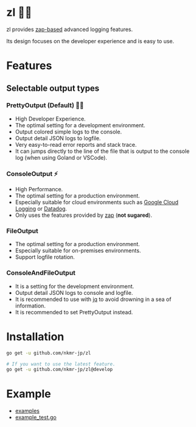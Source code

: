 # zl :technologist:
zl provides [zap-based](https://github.com/uber-go/zap) advanced logging features.

Its design focuses on the developer experience and is easy to use. 

# Features
## Selectable output types
### PrettyOutput (Default) :technologist: 
- High Developer Experience.
- The optimal setting for a development environment.
- Output colored simple logs to the console.
- Output detail JSON logs to logfile.
- Very easy-to-read error reports and stack trace.
- It can jumps directly to the line of the file that is output to the console log (when using Goland or VSCode).

### ConsoleOutput :zap:
- High Performance.
- The optimal setting for a production environment.
- Especially suitable for cloud environments such as [Google Cloud Logging](https://cloud.google.com/logging) or [Datadog](https://www.datadoghq.com/).
- Only uses the features provided by [zap](https://github.com/uber-go/zap#performance) (**not sugared**).

### FileOutput
- The optimal setting for a production environment.
- Especially suitable for on-premises environments.
- Support logfile rotation.

### ConsoleAndFileOutput
- It is a setting for the development environment.
- Output detail JSON logs to console and logfile.
- It is recommended to use with [jq](https://stedolan.github.io/jq/) to avoid drowning in a sea of information.
- It is recommended to set PrettyOutput instead.


# Installation

```sh
go get -u github.com/nkmr-jp/zl
```

```sh
# If you want to use the latest feature.
go get -u github.com/nkmr-jp/zl@develop
```

# Example

- [examples](examples)
- [example_test.go](example_test.go)
